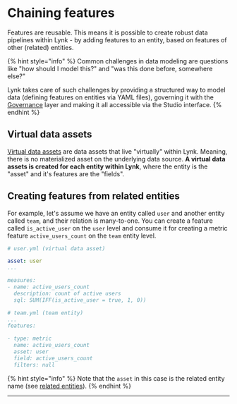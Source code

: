 # Chaining features

Features are reusable. This means it is possible to create robust data pipelines within Lynk - by adding  features to an entity, based on features of other (related) entities.

{% hint style="info" %}
Common challenges in data modeling are questions like "how should I model this?" and "was this done before, somewhere else?"

Lynk takes care of such challenges by providing a structured way to model data (defining features on entities via YAML files), governing it with the [Governance](../governance.md) layer and making it all accessible via the Studio interface.
{% endhint %}

## Virtual data assets

[Virtual data assets](data-assets.md#virtual-data-assets) are data assets that live "virtually" within Lynk. Meaning, there is no materialized asset on the underlying data source. **A virtual data assets is created for each entity within Lynk**, where the entity is the "asset" and it's features are the "fields".&#x20;

## Creating features from related entities

For example, let's assume we have an entity called `user` and another entity called `team`, and their relation is many-to-one. You can create a feature called `is_active_user` on the `user` level and consume it for creating a metric feature `active_users_count` on the `team` entity level.&#x20;

```yaml
# user.yml (virtual data asset)

asset: user
...

measures:
- name: active_users_count
  description: count of active users
  sql: SUM(IFF(is_active_user = true, 1, 0))
```

```yaml
# team.yml (team entity)
...
features: 

- type: metric
  name: active_users_count
  asset: user
  field: active_users_count
  filters: null
```

{% hint style="info" %}
Note that the `asset` in this case is the related entity name (see [related entities](entities/related-entities.md)).
{% endhint %}

***

